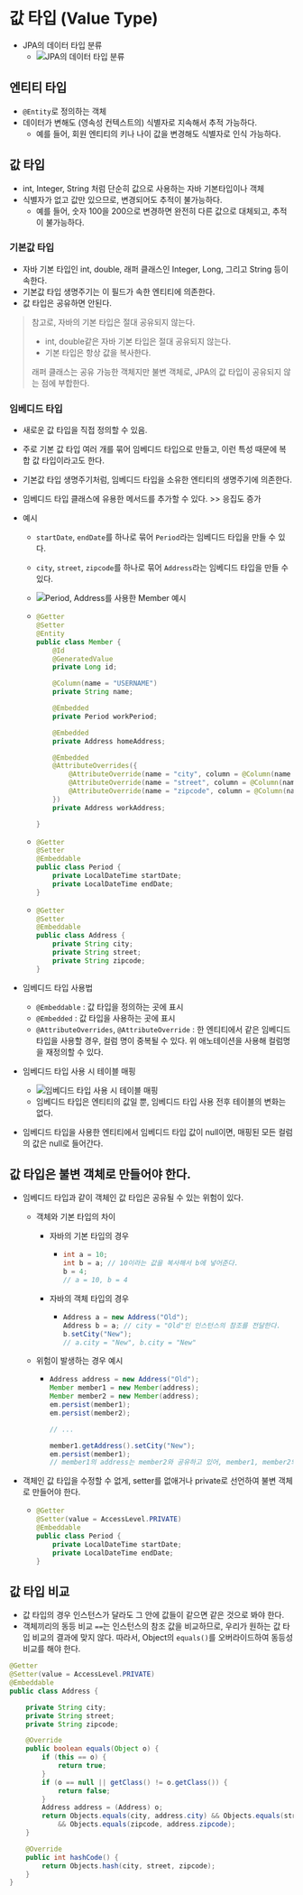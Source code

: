 # 값 타입 (Value Type)

- JPA의 데이터 타입 분류
  - ![JPA의 데이터 타입 분류](./image/09001.png)

## 엔티티 타입

- `@Entity`로 정의하는 객체
- 데이터가 변해도 (영속성 컨텍스트의) 식별자로 지속해서 추적 가능하다.
  - 예를 들어, 회원 엔티티의 키나 나이 값을 변경해도 식별자로 인식 가능하다.

## 값 타입

- int, Integer, String 처럼 단순히 값으로 사용하는 자바 기본타입이나 객체
- 식별자가 없고 값만 있으므로, 변경되어도 추적이 불가능하다.
  - 예를 들어, 숫자 100을 200으로 변경하면 완전히 다른 값으로 대체되고, 추적이 불가능하다.

### 기본값 타입

- 자바 기본 타입인 int, double, 래퍼 클래스인 Integer, Long, 그리고 String 등이 속한다.
- 기본값 타입 생명주기는 이 필드가 속한 엔티티에 의존한다.
- 값 타입은 공유하면 안된다.

> 참고로, 자바의 기본 타입은 절대 공유되지 않는다.
>
> - int, double같은 자바 기본 타입은 절대 공유되지 않는다.
> - 기본 타입은 항상 값을 복사한다.
>
> 래퍼 클래스는 공유 가능한 객체지만 불변 객체로, JPA의 값 타입이 공유되지 않는 점에 부합한다.

### 임베디드 타입

- 새로운 값 타입을 직접 정의할 수 있음.
- 주로 기본 값 타입 여러 개를 묶어 임베디드 타입으로 만들고, 이런 특성 때문에 복합 값 타입이라고도 한다.
- 기본값 타입 생명주기처럼, 임베디드 타입을 소유한 엔티티의 생명주기에 의존한다.
- 임베디드 타입 클래스에 유용한 메서드를 추가할 수 있다. >> 응집도 증가
- 예시

  - `startDate`, `endDate`를 하나로 묶어 `Period`라는 임베디드 타입을 만들 수 있다.
  - `city`, `street`, `zipcode`를 하나로 묶어 `Address`라는 임베디드 타입을 만들 수 있다.
  - ![Period, Address를 사용한 Member 예시](./image/09002.png)
  - ```java
    @Getter
    @Setter
    @Entity
    public class Member {
        @Id
        @GeneratedValue
        private Long id;

        @Column(name = "USERNAME")
        private String name;

        @Embedded
        private Period workPeriod;

        @Embedded
        private Address homeAddress;

        @Embedded
        @AttributeOverrides({
            @AttributeOverride(name = "city", column = @Column(name = "WORK_CITY")),
            @AttributeOverride(name = "street", column = @Column(name = "WORK_STREET")),
            @AttributeOverride(name = "zipcode", column = @Column(name = "WORK_ZIPCODE"))
        })
        private Address workAddress;

    }
    ```

  - ```java
    @Getter
    @Setter
    @Embeddable
    public class Period {
        private LocalDateTime startDate;
        private LocalDateTime endDate;
    }
    ```

  - ```java
    @Getter
    @Setter
    @Embeddable
    public class Address {
        private String city;
        private String street;
        private String zipcode;
    }
    ```

- 임베디드 타입 사용법

  - `@Embeddable` : 값 타입을 정의하는 곳에 표시
  - `@Embedded` : 값 타입을 사용하는 곳에 표시
  - `@AttributeOverrides`, `@AttributeOverride` : 한 엔티티에서 같은 임베디드 타입을 사용할 경우, 컬럼 명이 중복될 수 있다. 위 애노테이션을 사용해 컬럼명을 재정의할 수 있다.

- 임베디드 타입 사용 시 테이블 매핑
  - ![임베디드 타입 사용 시 테이블 매핑](./image/09003.png)
  - 임베디드 타입은 엔티티의 값일 뿐, 임베디드 타입 사용 전후 테이블의 변화는 없다.
- 임베디드 타입을 사용한 엔티티에서 임베디드 타입 값이 null이면, 매핑된 모든 컬럼의 값은 null로 들어간다.

## 값 타입은 불변 객체로 만들어야 한다.

- 임베디드 타입과 같이 객체인 값 타입은 공유될 수 있는 위험이 있다.

  - 객체와 기본 타입의 차이
    - 자바의 기본 타입의 경우
      - ```java
        int a = 10;
        int b = a; // 10이라는 값을 복사해서 b에 넣어준다.
        b = 4;
        // a = 10, b = 4
        ```
    - 자바의 객체 타입의 경우
      - ```java
        Address a = new Address("Old");
        Address b = a; // city = "Old"인 인스턴스의 참조를 전달한다.
        b.setCity("New");
        // a.city = "New", b.city = "New"
        ```
  - 위험이 발생하는 경우 예시

    - ```java
      Address address = new Address("Old");
      Member member1 = new Member(address);
      Member member2 = new Member(address);
      em.persist(member1);
      em.persist(member2);

      // ...

      member1.getAddress().setCity("New");
      em.persist(member1);
      // member1의 address는 member2와 공유하고 있어, member1, member2의 address.city가 변경된다.
      ```

- 객체인 값 타입을 수정할 수 없게, setter를 없애거나 private로 선언하여 불변 객체로 만들어야 한다.
  - ```java
    @Getter
    @Setter(value = AccessLevel.PRIVATE)
    @Embeddable
    public class Period {
        private LocalDateTime startDate;
        private LocalDateTime endDate;
    }
    ```

## 값 타입 비교

- 값 타입의 경우 인스턴스가 달라도 그 안에 값들이 같으면 같은 것으로 봐야 한다.
- 객체끼리의 동등 비교 `==`는 인스턴스의 참조 값을 비교하므로, 우리가 원하는 값 타입 비교의 결과에 맞지 않다. 따라서, Object의 `equals()`를 오버라이드하여 동등성 비교를 해야 한다.

```java
@Getter
@Setter(value = AccessLevel.PRIVATE)
@Embeddable
public class Address {

    private String city;
    private String street;
    private String zipcode;

    @Override
    public boolean equals(Object o) {
        if (this == o) {
            return true;
        }
        if (o == null || getClass() != o.getClass()) {
            return false;
        }
        Address address = (Address) o;
        return Objects.equals(city, address.city) && Objects.equals(street, address.street)
            && Objects.equals(zipcode, address.zipcode);
    }

    @Override
    public int hashCode() {
        return Objects.hash(city, street, zipcode);
    }
}

```

